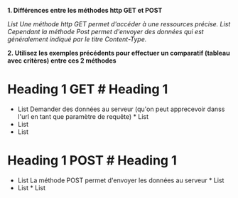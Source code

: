 **1. Différences entre les méthodes http GET et POST**

*List Une méthode http GET permet d'accéder à une ressources précise.* 
*List Cependant la méthode Post permet d'envoyer des données qui est généralement indiqué par le titre *Content-Type*.*


**2. Utilisez les exemples précédents pour effectuer un comparatif (tableau avec critères) entre ces 2
méthodes**

# Heading 1 GET # Heading 1 
* List Demander des données au serveur (qu'on peut apprecevoir danss l'url en tant que paramètre de requête) * List
* List
* List

# Heading 1 POST # Heading 1 

* List La méthode POST permet d'envoyer les données au serveur * List
* List  * List 
